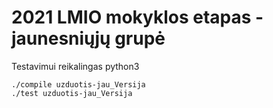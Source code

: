 # 2021 LMIO mokyklos etapas - jaunesniųjų grupė
Testavimui reikalingas python3
```console
./compile uzduotis-jau_Versija
./test uzduotis-jau_Versija
```